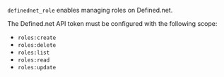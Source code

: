`definednet_role` enables managing roles on Defined.net.

The Defined.net API token must be configured with the following scope:

- `roles:create`
- `roles:delete`
- `roles:list`
- `roles:read`
- `roles:update`
